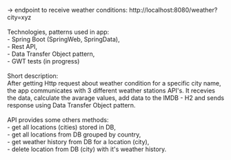 -> endpoint to receive weather conditions: http://localhost:8080/weather?city=xyz
<br><br>Technologies, patterns used in app:
<br> - Spring Boot (SpringWeb, SpringData),
<br> - Rest API,
<br> - Data Transfer Object pattern,
<br> - GWT tests (in progress)
<br>
<br>Short description:
<br>After getting Http request about weather condition for a specific city name, the app communicates with 3 different weather stations API's. It recevies the data, calculate the avarage values, add data to the IMDB - H2 and sends response using Data Transfer Object pattern.
<br>
<br>API provides some others methods:
<br> - get all locations (cities) stored in DB,
<br> - get all locations from DB grouped by country,
<br> - get weather history from DB for a location (city),
<br> - delete location from DB (city) with it's weather history.

